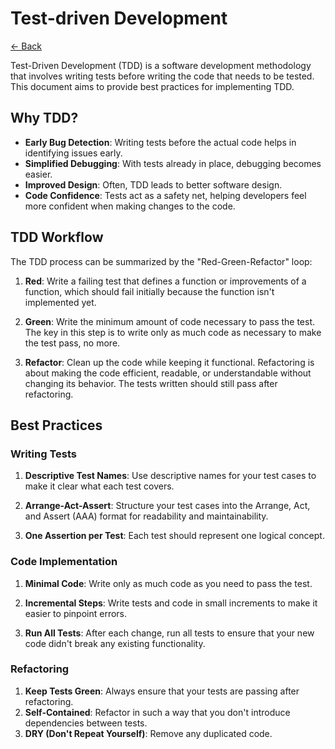 # Test-driven Development

[<- Back](../README.md)

Test-Driven Development (TDD) is a software development methodology that
involves writing tests before writing the code that needs to be tested. This
document aims to provide best practices for implementing TDD.

## Why TDD?

- **Early Bug Detection**: Writing tests before the actual code helps in identifying issues early.
- **Simplified Debugging**: With tests already in place, debugging becomes easier.
- **Improved Design**: Often, TDD leads to better software design.
- **Code Confidence**: Tests act as a safety net, helping developers feel more confident when making changes to the code.

## TDD Workflow

The TDD process can be summarized by the "Red-Green-Refactor" loop:

1. **Red**: Write a failing test that defines a function or improvements of
     a function, which should fail initially because the function isn't
     implemented yet.

2. **Green**: Write the minimum amount of code necessary to pass the test.
     The key in this step is to write only as much code as necessary to make
     the test pass, no more.

3. **Refactor**: Clean up the code while keeping it functional. Refactoring
     is about making the code efficient, readable, or understandable without
     changing its behavior. The tests written should still pass after
     refactoring.

## Best Practices

### Writing Tests

1. **Descriptive Test Names**: Use descriptive names for your test cases to
     make it clear what each test covers.

2. **Arrange-Act-Assert**: Structure your test cases into the Arrange, Act,
     and Assert (AAA) format for readability and maintainability.

3. **One Assertion per Test**: Each test should represent one logical concept.
  
### Code Implementation

1. **Minimal Code**: Write only as much code as you need to pass the test.

2. **Incremental Steps**: Write tests and code in small increments to make it
     easier to pinpoint errors.

3. **Run All Tests**: After each change, run all tests to ensure that your
     new code didn't break any existing functionality.

### Refactoring

1. **Keep Tests Green**: Always ensure that your tests are passing after refactoring.
2. **Self-Contained**: Refactor in such a way that you don't introduce dependencies between tests.
3. **DRY (Don't Repeat Yourself)**: Remove any duplicated code.
